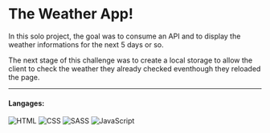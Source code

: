 # The Weather App!

In this solo project, the goal was to consume an API and to display the 
weather informations for the next 5 days or so.

The next stage of this challenge was to create a local storage to allow the client to check the weather they already checked eventhough they reloaded the page.

---

#### Langages:

![HTML](https://img.shields.io/badge/HTML5-E34F26?style=for-the-badge&logo=html5&logoColor=white)
![CSS](https://img.shields.io/badge/CSS3-1572B6?style=for-the-badge&logo=css3&logoColor=white)
![SASS](https://img.shields.io/badge/Sass-CC6699?style=for-the-badge&logo=sass&logoColor=white)
![JavaScript](https://img.shields.io/badge/JavaScript-323330?style=for-the-badge&logo=javascript&logoColor=F7DF1E)

